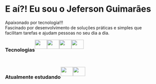 <h1>E aí?! Eu sou o Jeferson Guimarães</h1>

Apaixonado por tecnologia!!! <br>
Fascinado por desenvolvimento de soluções práticas e simples que facilitam tarefas e ajudam pessoas no seu dia a dia.

<div style="display: flex">
  <h3>Tecnologias</h3>
  <img align="center" height="30" width="40" src="https://cdn.jsdelivr.net/gh/devicons/devicon/icons/php/php-original.svg" />
  <img align="center" height="30" width="40" src="https://cdn.jsdelivr.net/gh/devicons/devicon/icons/mysql/mysql-original-wordmark.svg" />
  <img align="center" height="30" width="40" src="https://cdn.jsdelivr.net/gh/devicons/devicon/icons/javascript/javascript-original.svg" />      
  <img align="center" height="30" width="40" src="https://cdn.jsdelivr.net/gh/devicons/devicon/icons/bootstrap/bootstrap-original-wordmark.svg" />
</div>

##

<div style="display: flex">
  <h3>Atualmente estudando</h3>          
  <img align="center" height="30" width="40" src="https://cdn.jsdelivr.net/gh/devicons/devicon@latest/icons/laravel/laravel-original.svg" />
  <img align="center" height="30" width="40" src="https://cdn.jsdelivr.net/gh/devicons/devicon@latest/icons/react/react-original-wordmark.svg" />
</div>
          
